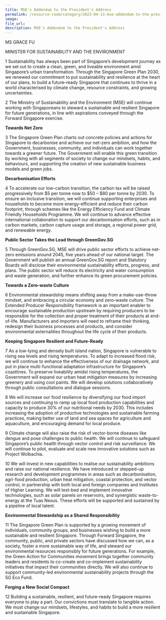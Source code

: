 ```yaml
---  
title: MSE's Addendum to the President's Address  
permalink: /resource-room/category/2023-04-13-mse-addendum-to-the-presidents-address-2023
image:  
file_url:  
description: MSE's Addendum to the President's Address 
---
```


MS GRACE FU  

MINISTER FOR SUSTAINABILITY AND THE ENVIRONMENT

1 Sustainability has always been part of Singapore’s development journey as we set out to create a clean, green, and liveable environment amid Singapore’s urban transformation. Through the Singapore Green Plan 2030, we renewed our commitment to put sustainability and resilience at the heart of our plans, to build a future-ready Singapore that continues to thrive in a world characterised by climate change, resource constraints, and growing uncertainties.   

2	The Ministry of Sustainability and the Environment (MSE) will continue working with Singaporeans to steward a sustainable and resilient Singapore for future generations, in line with aspirations conveyed through the Forward Singapore exercise.  

**Towards Net Zero** 

3	The Singapore Green Plan charts out concrete policies and actions for Singapore to decarbonise and achieve our net-zero ambition, and how the Government, businesses, community, and individuals can work together towards a greener future. The Government will enable this green transition by working with all segments of society to change our mindsets, habits, and behaviours, and supporting the creation of new sustainable business models and green jobs.  

**Decarbonisation Efforts**

4	To accelerate our low-carbon transition, the carbon tax will be raised progressively from $5 per tonne now to $50 – $80 per tonne by 2030. To ensure an inclusive transition, we will continue supporting enterprises and households to become more energy-efficient and reduce their carbon footprint, through schemes like the Energy Efficiency Fund and Climate Friendly Households Programme. We will continue to advance effective international collaboration to support our decarbonisation efforts, such as in carbon markets, carbon capture usage and storage, a regional power grid, and renewable energy.  

**Public Sector Takes the Lead through GreenGov.SG**

5	Through GreenGov.SG, MSE will drive public sector efforts to achieve net-zero emissions around 2045, five years ahead of our national target. The Government will publish an annual GreenGov.SG report and Statutory Boards will disclose their environmental sustainability efforts, progress, and plans. The public sector will reduce its electricity and water consumption and waste generation, and further enhance its green procurement policies. 

**Towards a Zero-waste Culture**

6	Environmental stewardship means shifting away from a make-use-throw mindset, and embracing a circular economy and zero-waste culture. The Extended Producer Responsibility framework is an important enabler to encourage sustainable production upstream by requiring producers to be responsible for the collection and proper treatment of their products at end-of-life. Manufacturers and importers will need to reframe their thinking, redesign their business processes and products, and consider environmental externalities throughout the life cycle of their products.

**Keeping Singapore Resilient and Future-Ready** 

7	As a low-lying and densely built island nation, Singapore is vulnerable to rising sea levels and rising temperatures. To adapt to increased flood risk, we will continue to enhance the effectiveness of our drainage network, and put in place multi-functional adaptation infrastructure for Singapore’s coastlines. To preserve liveability amidst rising temperatures, the Government will expand our urban heat mitigation measures by increasing greenery and using cool paints. We will develop solutions collaboratively through public consultations and dialogue sessions.

8	We will increase our food resilience by diversifying our food import sources and continuing to ramp up local food production capabilities and capacity to produce 30% of our nutritional needs by 2030. This includes increasing the adoption of productive technologies and sustainable farming practices, making better use of land and sea spaces for agriculture and aquaculture, and encouraging demand for local produce.

9	Climate change will also raise the risk of vector-borne diseases like dengue and pose challenges to public health. We will continue to safeguard Singapore’s public health through vector control and risk surveillance. We will continue to pilot, evaluate and scale new innovative solutions such as Project Wolbachia.

10	We will invest in new capabilities to realise our sustainability ambitions and raise our national resilience. We have introduced or stepped-up research and development programmes in areas such as decarbonisation, agri-food production, urban heat mitigation, coastal protection, and vector control, in partnership with both local and foreign companies and Institutes of Higher Learning. We will test-bed and implement innovative technologies, such as solar panels on reservoirs, and synergistic waste-to-energy at the Tuas Nexus. These efforts will be supported and sustained by a pipeline of local talent. 

**Environmental Stewardship as a Shared Responsibility** 

11	The Singapore Green Plan is supported by a growing movement of individuals, community groups, and businesses wishing to build a more sustainable and resilient Singapore. Through Forward Singapore, the community, public, and private sectors have discussed how we can, as a society, foster a more sustainable way of life, and steward our environmental resources responsibly for future generations. For example, the Green Action for Communities movement brings together community leaders and residents to co-create and co-implement sustainability initiatives that impact their communities directly. We will also continue to support community-led environmental sustainability projects through the SG Eco Fund. 

**Forging a New Social Compact**

12	Building a sustainable, resilient, and future-ready Singapore requires everyone to play a part. Our convictions must translate to tangible action. We must change our mindsets, lifestyles, and habits to build a more resilient and sustainable Singapore.
